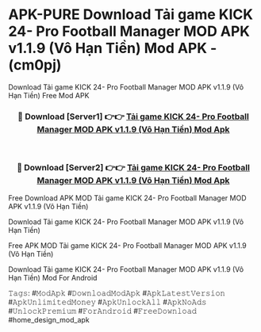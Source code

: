 # APK-PURE Download Tải game KICK 24- Pro Football Manager MOD APK v1.1.9 (Vô Hạn Tiền) Mod APK - (cm0pj)
Download Tải game KICK 24- Pro Football Manager MOD APK v1.1.9 (Vô Hạn Tiền) Free Mod APK

<div align="center">
<h3>🔴 Download [Server1] 👉👉 <a href="https://apk-comot.site?title=Tải_game_KICK_24-_Pro_Football_Manager_MOD_APK_v1.1.9_(Vô_Hạn_Tiền)">Tải game KICK 24- Pro Football Manager MOD APK v1.1.9 (Vô Hạn Tiền) Mod Apk</a></h3><br>

<h3>🔴 Download [Server2] 👉👉 <a href="https://apk-comot.site?title=Tải_game_KICK_24-_Pro_Football_Manager_MOD_APK_v1.1.9_(Vô_Hạn_Tiền)">Tải game KICK 24- Pro Football Manager MOD APK v1.1.9 (Vô Hạn Tiền) Mod Apk</a></h3>
</div>


Free Download APK MOD Tải game KICK 24- Pro Football Manager MOD APK v1.1.9 (Vô Hạn Tiền)

Download Tải game KICK 24- Pro Football Manager MOD APK v1.1.9 (Vô Hạn Tiền) 

Free APK MOD Tải game KICK 24- Pro Football Manager MOD APK v1.1.9 (Vô Hạn Tiền) 

Download Tải game KICK 24- Pro Football Manager MOD APK v1.1.9 (Vô Hạn Tiền) Mod For Android

𝚃𝚊𝚐𝚜: #𝙼𝚘𝚍𝙰𝚙𝚔 #𝙳𝚘𝚠𝚗𝚕𝚘𝚊𝚍𝙼𝚘𝚍𝙰𝚙𝚔 #𝙰𝚙𝚔𝙻𝚊𝚝𝚎𝚜𝚝𝚅𝚎𝚛𝚜𝚒𝚘𝚗 #𝙰𝚙𝚔𝚄𝚗𝚕𝚒𝚖𝚒𝚝𝚎𝚍𝙼𝚘𝚗𝚎𝚢 #𝙰𝚙𝚔𝚄𝚗𝚕𝚘𝚌𝚔𝙰𝚕𝚕 #𝙰𝚙𝚔𝙽𝚘𝙰𝚍𝚜 #𝚄𝚗𝚕𝚘𝚌𝚔𝙿𝚛𝚎𝚖𝚒𝚞𝚖 #𝙵𝚘𝚛𝙰𝚗𝚍𝚛𝚘𝚒𝚍 #𝙵𝚛𝚎𝚎𝙳𝚘𝚠𝚗𝚕𝚘𝚊𝚍 #home_design_mod_apk